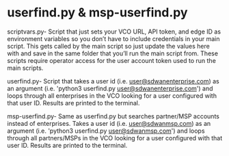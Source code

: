 # userfind.py & msp-userfind.py

scriptvars.py- Script that just sets your VCO URL, API token, and edge ID as environment variables so you don’t have to include credentials in your main script.  This gets called by the main script so just update the values here with and save in the same folder that you’ll run the main script from.  These scripts require operator access for the user account token used to run the main scripts.

userfind.py- Script that takes a user id (i.e. user@sdwanenterprise.com) as an argument (i.e. 'python3 userfind.py user@sdwanenterprise.com') and loops through all enterprises in the VCO looking for a user configured with that user ID.  Results are printed to the terminal.

msp-userfind.py- Same as userfind.py but searches partner/MSP accounts instead of enterprises.  Takes a user id (i.e. user@sdwanmsp.com) as an argument (i.e. 'python3 userfind.py user@sdwanmsp.com') and loops through all partners/MSPs in the VCO looking for a user configured with that user ID.  Results are printed to the terminal.